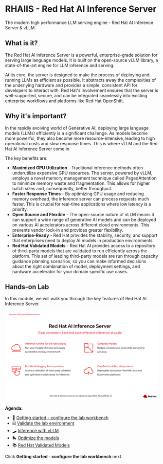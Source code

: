 # RHAIIS - Red Hat AI Inference Server

The modern high performance LLM serving engine - Red Hat AI Inference Server & vLLM.

## What is it?
The Red Hat AI Inference Server is a powerful, enterprise-grade solution for serving large language models. It is built on the open-source vLLM library, a state-of-the-art engine for LLM inference and serving.

At its core, the server is designed to make the process of deploying and running LLMs as efficient as possible. It abstracts away the complexities of the underlying hardware and provides a simple, consistent API for developers to interact with. Red Hat's involvement ensures that the server is well-supported, secure, and can be integrated seamlessly into existing enterprise workflows and platforms like Red Hat OpenShift.

## Why it's important?
In the rapidly evolving world of Generative AI, deploying large language models (LLMs) efficiently is a significant challenge. As models become more powerful, they also become more resource-intensive, leading to high operational costs and slow response times. This is where vLLM and the Red Hat AI Inference Server come in.

The key benefits are:
* **Maximized GPU Utilization** - Traditional inference methods often underutilize expensive GPU resources. The server, powered by vLLM, employs a novel memory management technique called PagedAttention to minimize memory waste and fragmentation. This allows for higher batch sizes and, consequently, better throughput.
* **Faster Response Times** - By optimizing GPU usage and reducing memory overhead, the inference server can process requests much faster. This is crucial for real-time applications where low latency is a priority.
* **Open Source and Flexible** - The open-source nature of vLLM means it can support a wide range of generative AI models and can be deployed on various AI accelerators across different cloud environments. This prevents vendor lock-in and provides greater flexibility.
* **Enterprise-Ready** - Red Hat provides the stability, security, and support that enterprises need to deploy AI models in production environments.
* **Red Hat Validated Models** - Red Hat AI provides access to a repository of third-party models that are validated to run efficiently across the platform. This set of leading third-party models are run through capacity guidance planning scenarios, so you can make informed decisions about the right combination of model, deployment settings, and hardware accelerator for your domain specific use cases.

## Hands-on Lab
In this module, we will walk you through the key features of Red Hat AI Inference Server.

![rhaiis-overview.png](images/rhaiis-overview.png)

**Agenda:**

* 🌌 [Getting started - configure the lab workbench](4-rhaiis/1-getting-started.md)
* ☑️ [Validate the lab environment](4-rhaiis/2-shakeout-test.md)
* 🛹 [Inference with vLLM](4-rhaiis/3-inference-with-vllm.md)
* 🛼 [Optimize the models](4-rhaiis/4-optimize-models.md)
* 📚 [Red Hat Validated Models](4-rhaiis/5-validated-models.md)

Click **Getting started - configure the lab workbench** next.
